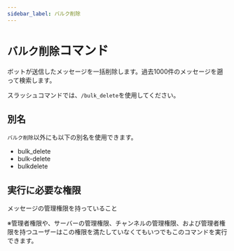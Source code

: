 ```yaml
---
sidebar_label: バルク削除
---
```

# `バルク削除`コマンド
ボットが送信したメッセージを一括削除します。過去1000件のメッセージを遡って検索します。

スラッシュコマンドでは、`/bulk_delete`を使用してください。

## 別名
`バルク削除`以外にも以下の別名を使用できます。

- bulk_delete
- bulk-delete
- bulkdelete




## 実行に必要な権限
メッセージの管理権限を持っていること

※管理者権限や、サーバーの管理権限、チャンネルの管理権限、および管理者権限を持つユーザーはこの権限を満たしていなくてもいつでもこのコマンドを実行できます。


